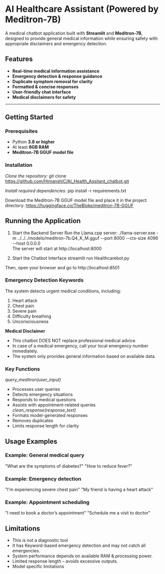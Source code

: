 # AI Healthcare Assistant (Powered by Meditron-7B)

A medical chatbot application built with **Streamlit** and **Meditron-7B**, designed to provide general medical information while ensuring safety with appropriate disclaimers and emergency detection.

## Features

- **Real-time medical information assistance**
- **Emergency detection & response guidance**
- **Duplicate symptom removal for clarity**
- **Formatted & concise responses**
- **User-friendly chat interface**
- **Medical disclaimers for safety**

---

## Getting Started

### **Prerequisites**

- Python **3.8 or higher**
- At least **8GB RAM**
- **Meditron-7B GGUF model file**

### **Installation**

*Clone the repository:*
git clone https://github.com/HimanshiC/AI_Health_Assitant_chatbot.git

*Install required dependencies:*
pip install -r requirements.txt

Download the Meditron-7B GGUF model file and place it in the project directory:
https://huggingface.co/TheBloke/meditron-7B-GGUF

## **Running the Application**
1. Start the Backend Server
Run the Llama.cpp server:
./llama-server.exe -m ../../../models/meditron-7b.Q4_K_M.gguf --port 8000 --ctx-size 4096 --host 0.0.0.0    
The server will start at http://localhost:8000

2. Start the Chatbot Interface
streamlit run Healthcarebot.py

Then, open your browser and go to http://localhost:8501


### **Emergency Detection Keywords**
The system detects urgent medical conditions, including:
1. Heart attack
2. Chest pain
3. Severe pain
4. Difficulty breathing
5. Unconsciousness

**Medical Disclaimer**
- This chatbot DOES NOT replace professional medical advice.
- In case of a medical emergency, call your local emergency number immediately.
- The system only provides general information based on available data.

### **Key Functions**
*query_meditron(user_input)*
- Processes user queries
- Detects emergency situations
- Responds to medical questions
- Assists with appointment-related queries
*clean_response(response_text)*
- Formats model-generated responses
- Removes duplicates
- Limits response length for clarity
 
 ## **Usage Examples**

### Example: General medical query
"What are the symptoms of diabetes?"
"How to reduce fever?"

### Example: Emergency detection
"I'm experiencing severe chest pain"
"My friend is having a heart attack"

### Example: Appointment scheduling
"I need to book a doctor’s appointment"
"Schedule me a visit to doctor"

## **Limitations**
- This is not a diagnostic tool 
- It has Keyword-based emergency detection and may not catch all emergencies.
- System performance depends on available RAM & processing power.
- Limited response length – avoids excessive outputs.
- Model specific limitations
